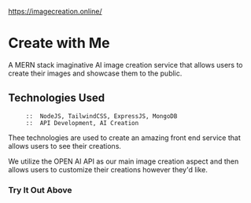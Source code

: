 https://imagecreation.online/

# Create with Me

A MERN stack imaginative AI image creation service that allows users to create their images and showcase them to the public.

## Technologies Used
         ::  NodeJS, TailwindCSS, ExpressJS, MongoDB
         ::  API Development, AI Creation

Thee technologies are used to create an amazing front end service that allows users to see their creations. 

We utilize the OPEN AI API as our main image creation aspect and then allows users to customize their creations however they'd like.

### Try It Out Above
